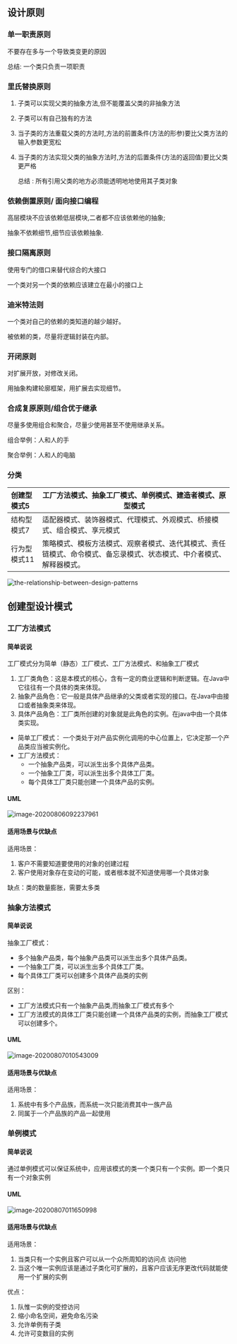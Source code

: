 ## 设计原则

###  单一职责原则

不要存在多与一个导致类变更的原因

总结: 一个类只负责一项职责



###  里氏替换原则

1. 子类可以实现父类的抽象方法,但不能覆盖父类的非抽象方法

2. 子类可以有自己独有的方法

3. 当子类的方法重载父类的方法时,方法的前置条件(方法的形参)要比父类方法的输入参数更宽松

4. 当子类的方法实现父类的抽象方法时,方法的后置条件(方法的返回值)要比父类更严格

   总结 : 所有引用父类的地方必须能透明地地使用其子类对象

###  依赖倒置原则/ 面向接口编程

高层模块不应该依赖低层模块,二者都不应该依赖他的抽象;

抽象不依赖细节,细节应该依赖抽象.

### 接口隔离原则

使用专门的借口来替代综合的大接口

一个类对另一个类的依赖应该建立在最小的接口上

### 迪米特法则

一个类对自己的依赖的类知道的越少越好。

被依赖的类，尽量将逻辑封装在内部。

### 开闭原则

对扩展开放，对修改关闭。

用抽象构建轮廓框架，用扩展去实现细节。

### 合成复原原则/组合优于继承

尽量多使用组合和聚合，尽量少使用甚至不使用继承关系。

组合举例：人和人的手

聚合举例：人和人的电脑

### 分类

| 创建型模式5  | 工厂方法模式、抽象工厂模式、单例模式、建造者模式、原型模式   |
| :----------- | ------------------------------------------------------------ |
| 结构型模式7  | 适配器模式、装饰器模式、代理模式、外观模式、桥接模式、组合模式、享元模式 |
| 行为型模式11 | 策略模式、模板方法模式、观察者模式、迭代其模式、责任链模式、命令模式、备忘录模式、状态模式、中介者模式、解释器模式。 |

![the-relationship-between-design-patterns](img/the-relationship-between-design-patterns.jpg)

## 创建型设计模式

### 工厂方法模式

#### 简单说说

工厂模式分为简单（静态）工厂模式、工厂方法模式、和抽象工厂模式

1. 工厂类角色：这是本模式的核心，含有一定的商业逻辑和判断逻辑。在Java中它往往有一个具体的类来体现。
2. 抽象产品角色：它一般是具体产品继承的父类或者实现的接口。在Java中由接口或者抽象类来体现。
3. 具体产品角色：工厂类所创建的对象就是此角色的实例。在java中由一个具体类实现。

- 简单工厂模式： 一个类处于对产品实例化调用的中心位置上，它决定那一个产品类应当被实例化。
- 工厂方法模式：
  - 一个抽象产品类，可以派生出多个具体产品类。
  - 一个抽象工厂类，可以派生出多个具体工厂类。
  - 每个具体工厂类只能创建一个具体产品的实例。

#### **UML**

![image-20200806092237961](img/image-20200806092237961.png)

#### 适用场景与优缺点

适用场景：

1. 客户不需要知道要使用的对象的创建过程
2. 客户使用对象存在变动的可能，或者根本就不知道使用哪一个具体对象

缺点：类的数量膨胀，需要太多类

### 抽象方法模式

#### 简单说说

抽象工厂模式：

- 多个抽象产品类，每个抽象产品类可以派生出多个具体产品类。
- 一个抽象工厂类，可以派生出多个具体工厂类。
- 每个具体工厂类可以创建多个具体产品类的实例

区别： 

- 工厂方法模式只有一个抽象产品类,而抽象工厂模式有多个
- 工厂方法模式的具体工厂类只能创建一个具体产品类的实例，而抽象工厂模式可以创建多个。

#### UML

![image-20200807010543009](img/image-20200807010543009.png)

#### 适用场景与优缺点

适用场景：

1. 系统中有多个产品族，而系统一次只能消费其中一族产品
2. 同属于一个产品族的产品一起使用

###  单例模式

#### 简单说说

通过单例模式可以保证系统中，应用该模式的类一个类只有一个实例。即一个类只有一个对象实例

#### UML

![image-20200807011650998](img/image-20200807011650998.png)

#### 适用场景与优缺点

适用场景：

1. 当类只有一个实例且客户可以从一个众所周知的访问点 访问他
2.  当这个唯一实例应该是通过子类化可扩展的，且客户应该无序更改代码就能使用一个扩展的实例

优点：

1. 队惟一实例的受控访问
2. 缩小命名空间，避免命名污染
3. 允许单例有子类
4. 允许可变数目的实例